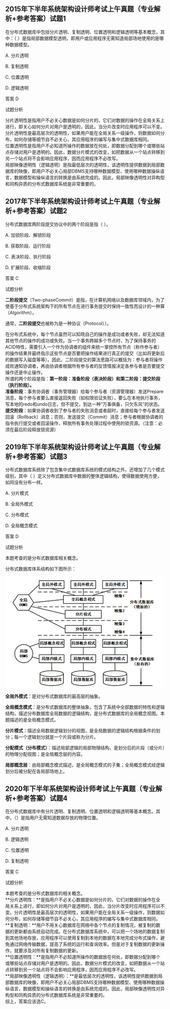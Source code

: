 ## 2015年下半年系统架构设计师考试上午真题（专业解析+参考答案）试题1

在分布式数据库中包括分片透明、复制透明、位置透明和逻辑透明等基本概念，其中：（  ）是指局部数据模型透明，即用户或应用程序无需知道局部场地使用的是哪种数据模型。

  

A. 分片透明  

B. 复制透明  

C. 位置透明  

D. 逻辑透明  

  

答案 D  

试题分析  

分片透明性是指用户不必关心数据是如何分片的，它们对数据的操作在全局关系上进行，即关心如何分片对用户是透明的，因此，当分片改变时应用程序可以不变。分片透明性是最高层次的透明性，如果用户能在全局关系一级操作，则数据如何分布，如何存储等细节自不必关心，其应用程序的编写与集中式数据库相同。  
位置透明性是指用户不必知道所操作的数据放在何处，即数据分配到哪个或哪些站点存储对用户是透明的。因此，数据分片模式的改变，如把数据从一个站点转移到另一个站点将不会影响应用程序，因而应用程序不必改写。  
局部映像透明性（逻辑透明）是指最低层次的透明性，该透明性提供数据到局部数据库的映像，即用户不必关心局部DBMS支持哪种数据模型、使用哪种数据操纵语言，数据模型和操纵语言的转换是由系统完成的。因此，局部映像透明性对异构型和同构异质的分布式数据库系统是非常重要的。  



## 2017年下半年系统架构设计师考试上午真题（专业解析+参考答案）试题2

分布式数据库两阶段提交协议中的两个阶段是指（  ）。

  

  

A. 加锁阶段、解锁阶段  

B. 获取阶段、运行阶段  

C. 表决阶段、执行阶段  

D. 扩展阶段、收缩阶段  

  

答案 C  

试题分析  

**二阶段提交**（Two-phaseCommit）是指，在计算机网络以及数据库领域内，为了使基于分布式系统架构下的所有节点在进行事务提交时保持一致性而设计的一种算（Algorithm）。

通常，**二阶段提交**也被称为是一种协议（Protocol））。

在分布式系统中，每个节点虽然可以知晓自己的操作是成功或者失败，却无法知道其他节点的操作的成功或失败。当一个事务跨越多个节点时，为了保持事务的ACID特性，需要引入一个作为协调者的组件来统一掌控所有节点（称作参与者）的操作结果并最终指示这些节点是否要把操作结果进行真正的提交（比如将更新后的数据写入磁盘等等）。因此，二阶段提交的算法思路可以概括为：参与者将操作成败通知协调者，再由协调者根据所有参与者的反馈情报决定各参与者是否要提交操作还是中止操作。  
所谓的两个阶段是指：**第一阶段：准备阶段（表决阶段）和第二阶段：提交阶段（执行阶段）。**  
**准备阶段**：事务协调者（事务管理器）给每个参与者（资源管理器）发送Prepare消息，每个参与者要么直接返回失败（如权限验证失败），要么在本地执行事务，写本地的redo和undo日志，但不提交，到达一种“万事俱备，只欠东风”的状态。  
**提交阶段**：如果协调者收到了参与者的失败消息或者超时，直接给每个参与者发送回滚（Rollback）消息；否则，发送提交（Commit）消息；参与者根据协调者的指令执行提交或者回滚操作，释放所有事务处理过程中使用的锁资源。（注意：必须在最后阶段释放锁资源）  



## 2019年下半年系统架构设计师考试上午真题（专业解析+参考答案）试题3

分布式数据库系统除了包含集中式数据库系统的模式结构之外，还增加了几个模式级别，其中（ ）定义分布式数据库中数据的整体逻辑结构，使得数据使用方便，如同没有分布一样。  

  

A. 分片模式  

B. 全局外模式  

C. 分布模式  

D. 全局概念模式  

  

答案 D  

试题分析  

本题考查的是分布式数据库相关概念。

分布式数据库体系结构如下图所示：

![](../../../_media/B2EF2waNN2.png)

**全局外模式**：是对分布式数据库的最高层的抽象。

**全局概念模式**：是分布式数据库的整体抽象，包含了系统中全部数据的特性和逻辑结构，描述分布数据库全局数据的逻辑结构，是分布式数据库的全局概念视图。本题描述的是全局概念模式。

**分片模式**：描述全局数据逻辑划分的视图，是全局数据的逻辑结构根据条件的划分；每一个逻辑划分就是一个片段或称为分片。

**分配模式（分布模式）**：描述局部逻辑的局部物理结构，是划分后的片段（或分片）的物理分配视图；是全局概念层的内容。

**局部概念层**：由局部概念模式描述，是全局概念模式的子集；全局概念模式经逻辑划分后被分配在各局部场地上。

## 2020年下半年系统架构设计师考试上午真题（专业解析+参考答案）试题4

在分布式数据库中有分片透明、复制透明、位置透明和逻辑透明等基本概念。其中，（）是指用户无需知道数据存放的物理位置。  

  

A. 分片透明  

B. 逻辑透明  

C. 位置透明  

D. 复制透明  

  

答案 C  

试题分析  

本题考查的是分布式数据库的相关概念。  
**分片透明性：**是指用户不必关心数据是如何分片的，它们对数据的操作在全局关系上进行，即如何分片对用户是透明的，因此，当分片改变时应用程序可以不变。分片透明性是最高层次的透明性，如果用户能在全局关系一级操作，则数据如何分布，如何存储等细节自不必关心，其应用程序的编写与集中式数据库相同。  
**复制透明：**用户不用关心数据库在网络中各个节点的复制情况，被复制的数据的更新都由系统自动完成。在分布式数据库系统中，可以把一个场地的数据复制到其他场地存放，应用程序可以使用复制到本地的数据在本地完成分布式操作，避免通过网络传输数据，提高了系统的运行和查询效率。但是对于复制数据的更新操作，就要涉及对所有复制数据的更新。  
**位置透明性：**是指用户不必知道所操作的数据放在何处，即数据分配到哪个或哪些站点存储对用户是透明的。因此，数据分片模式的改变，如把数据从一个站点转移到另一个站点将不会影响应用程序，因而应用程序不必改写。  
**局部映像透明性（逻辑透明）：**是最低层次的透明性，该透明性提供数据到局部数据库的映像，即用户不必关心局部DBMS支持哪种数据模型、使用哪种数据操纵语言，数据模型和操纵语言的转换是由系统完成的。因此，局部映像透明性对异构型和同构异质的分布式数据库系统是非常重要的。  
综上，答案应该选C。  